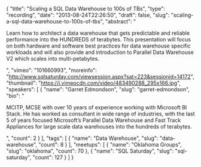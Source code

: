 {
  "title": "Scaling a SQL Data Warehouse to 100s of TBs",
  "type": "recording",
  "date": "2013-08-24T22:26:50",
  "draft": false,
  "slug": "scaling-a-sql-data-warehouse-to-100s-of-tbs",
  "abstract": "<p>Learn how to architect a data warehouse that gets predictable and reliable performance into the HUNDREDS of terabytes. This presentation will focus on both hardware and software best practices for data warehouse specific workloads and will also provide and introduction to Parallel Data Warehouse V2 which scales into multi-petabytes.</p>",
  "vimeo": "101660993",
  "moreinfo": "http://www.sqlsaturday.com/viewsession.aspx?sat=223&sessionid=14172",
  "thumbnail": "https://i.vimeocdn.com/video/483490288_295x166.jpg",
  "speakers": [
    {
      "name": "Garret Edmondson",
      "slug": "garret-edmondson",
      "bio": "<p>MCITP, MCSE with over 10 years of experience working with Microsoft BI Stack. He has worked as consultant in wide range of industries, with the last 5 of years focused Microsoft’s Parallel Data Warehouse and Fast Track Appliances for large scale data warehouses into the hundreds of terabytes. </p>",
      "count": 2
    }
  ],
  "tags": [
    {
      "name": "Data Warehouse",
      "slug": "data-warehouse",
      "count": 8
    }
  ],
  "meetups": [
    {
      "name": "Oklahoma Groups",
      "slug": "oklahoma",
      "count": 70
    },
    {
      "name": "SQL Saturday",
      "slug": "sql-saturday",
      "count": 127
    }
  ]
}